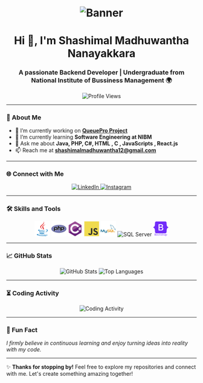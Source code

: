 <h1 align="center">
  <img src="https://raw.githubusercontent.com/TheDudeThatCode/TheDudeThatCode/master/Assets/Developer.gif" alt="Banner" width="30%" height="10%" >
</h1>

<h1 align="center">Hi 👋, I'm Shashimal Madhuwantha Nanayakkara</h1>
<h3 align="center">A passionate Backend Developer | Undergraduate from National Institute of Bussiness Management 🌍</h3>

<p align="center">
  <img src="https://komarev.com/ghpvc/?username=shashimalmadhuwantha&label=Profile%20Views&color=0e75b6&style=flat" alt="Profile Views" />
</p>

---

### 🚀 About Me
- 🔭 I’m currently working on **[QueuePro Project](#)**
- 🌱 I’m currently learning **Software Engineering at NIBM**
- 💬 Ask me about **Java, PHP, C#, HTML , C , JavaScripts , React.js**
- 📫 Reach me at **shashimalmadhuwantha12@gmail.com**

---

### 🌐 Connect with Me
<p align="center">
  <a href="https://linkedin.com/in/shashimal-madhuwantha" target="_blank">
    <img src="https://img.shields.io/badge/LinkedIn-0077B5?logo=linkedin&logoColor=white&style=for-the-badge" alt="LinkedIn" />
  </a>
  <a href="https://instagram.com/_shashimal" target="_blank">
    <img src="https://img.shields.io/badge/Instagram-E4405F?logo=instagram&logoColor=white&style=for-the-badge" alt="Instagram" />
  </a>
</p>

---

### 🛠️ Skills and Tools
<p align="center">
  <img src="https://raw.githubusercontent.com/devicons/devicon/master/icons/java/java-original.svg" alt="Java" width="40" height="40" />
  <img src="https://raw.githubusercontent.com/devicons/devicon/master/icons/php/php-original.svg" alt="PHP" width="40" height="40" />
  <img src="https://raw.githubusercontent.com/devicons/devicon/master/icons/csharp/csharp-original.svg" alt="C#" width="40" height="40" />
  <img src="https://raw.githubusercontent.com/devicons/devicon/master/icons/javascript/javascript-original.svg" alt="JavaScript" width="40" height="40" />
  <img src="https://raw.githubusercontent.com/devicons/devicon/master/icons/mysql/mysql-original-wordmark.svg" alt="MySQL" width="40" height="40" />
  <img src="https://www.svgrepo.com/show/303229/microsoft-sql-server-logo.svg" alt="SQL Server" width="40" height="40" />
  <img src="https://raw.githubusercontent.com/devicons/devicon/master/icons/bootstrap/bootstrap-plain-wordmark.svg" alt="Bootstrap" width="40" height="40" />
</p>

---

### 📈 GitHub Stats
<p align="center">
  <img src="https://github-readme-stats.vercel.app/api?username=shashimalmadhuwantha&show_icons=true&locale=en&theme=radical" alt="GitHub Stats" />
  <img src="https://github-readme-stats.vercel.app/api/top-langs?username=shashimalmadhuwantha&show_icons=true&locale=en&layout=compact&theme=radical" alt="Top Languages" />
</p>

---

### ⏳ Coding Activity
<p align="center">
  <img src="https://wakatime.com/share/@0283a1db-ade2-43f4-a544-83145c2b1301/e82bf264-45ed-4663-8cbb-ba346159410d.svg" alt="Coding Activity" />
</p>

---

### 🌟 Fun Fact
*I firmly believe in continuous learning and enjoy turning ideas into reality with my code.*

---

✨ **Thanks for stopping by!** Feel free to explore my repositories and connect with me. Let's create something amazing together!
